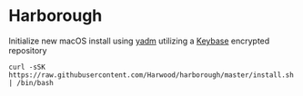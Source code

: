 # Harborough

Initialize new macOS install using [yadm](https://thelocehiliosan.github.io/yadm) utilizing a [Keybase](https://keybase.io) encrypted repository

    curl -sSK https://raw.githubusercontent.com/Harwood/harborough/master/install.sh | /bin/bash